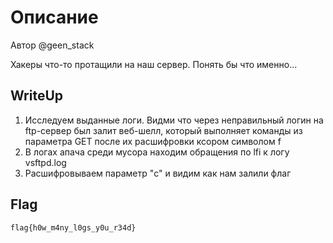 # Описание
Автор @geen_stack

Хакеры что-то протащили на наш сервер. Понять бы что именно...


## WriteUp

1. Исследуем выданные логи. Видми что через неправильный логин на ftp-сервер был залит веб-шелл, который выполняет команды из параметра GET после их расшифровки ксором символом f
2. В логах апача среди мусора находим обращения по lfi к логу vsftpd.log
3. Расшифровываем параметр "c" и видим как нам залили флаг

## Flag
```
flag{h0w_m4ny_l0gs_y0u_r34d}
```
